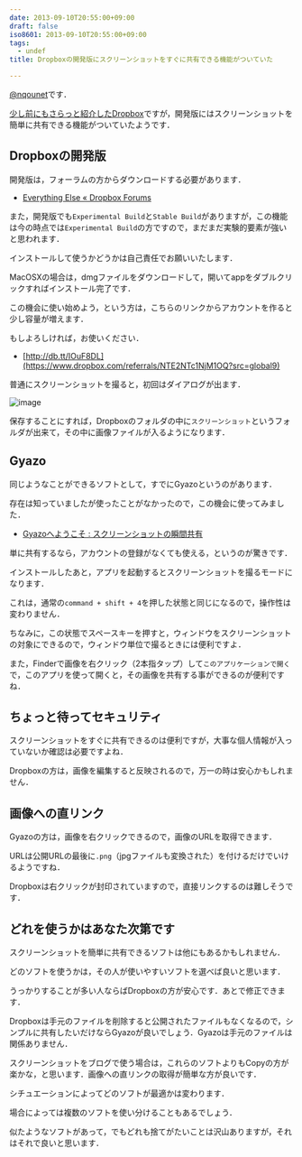 ```yaml
---
date: 2013-09-10T20:55:00+09:00
draft: false
iso8601: 2013-09-10T20:55:00+09:00
tags:
  - undef
title: Dropboxの開発版にスクリーンショットをすぐに共有できる機能がついていた

---
```


[@nqounet](https://twitter.com/nqounet)です．

[少し前にもさらっと紹介したDropbox](/2013/08/31/143200)ですが，開発版にはスクリーンショットを簡単に共有できる機能がついていたようです．

## Dropboxの開発版

開発版は，フォーラムの方からダウンロードする必要があります．

- [Everything Else « Dropbox Forums](https://forums.dropbox.com/forum.php?id=1)

また，開発版でも`Experimental Build`と`Stable Build`がありますが，この機能は今の時点では`Experimental Build`の方ですので，まだまだ実験的要素が強いと思われます．

インストールして使うかどうかは自己責任でお願いいたします．

MacOSXの場合は，dmgファイルをダウンロードして，開いてappをダブルクリックすればインストール完了です．

この機会に使い始めよう，という方は，こちらのリンクからアカウントを作ると少し容量が増えます．

もしよろしければ，お使いください．

- [http://db.tt/IOuF8DL](https://www.dropbox.com/referrals/NTE2NTc1NjM1OQ?src=global9)

普通にスクリーンショットを撮ると，初回はダイアログが出ます．

![image](https://copy.com/ewgzWTP91Qha2X08)

保存することにすれば，Dropboxのフォルダの中に`スクリーンショット`というフォルダが出来て，その中に画像ファイルが入るようになります．

## Gyazo

同じようなことができるソフトとして，すでにGyazoというのがあります．

存在は知っていましたが使ったことがなかったので，この機会に使ってみました．

- [Gyazoへようこそ : スクリーンショットの瞬間共有](https://gyazo.com/ja)

単に共有するなら，アカウントの登録がなくても使える，というのが驚きです．

インストールしたあと，アプリを起動するとスクリーンショットを撮るモードになります．

これは，通常の`command + shift + 4`を押した状態と同じになるので，操作性は変わりません．

ちなみに，この状態でスペースキーを押すと，ウィンドウをスクリーンショットの対象にできるので，ウィンドウ単位で撮るときには便利ですよ．

また，Finderで画像を右クリック（2本指タップ）して`このアプリケーションで開く`で，このアプリを使って開くと，その画像を共有する事ができるのが便利ですね．

## ちょっと待ってセキュリティ

スクリーンショットをすぐに共有できるのは便利ですが，大事な個人情報が入っていないか確認は必要ですよね．

Dropboxの方は，画像を編集すると反映されるので，万一の時は安心かもしれません．

## 画像への直リンク

Gyazoの方は，画像を右クリックできるので，画像のURLを取得できます．

URLは公開URLの最後に`.png`（jpgファイルも変換された）を付けるだけでいけるようですね．

Dropboxは右クリックが封印されていますので，直接リンクするのは難しそうです．

## どれを使うかはあなた次第です

スクリーンショットを簡単に共有できるソフトは他にもあるかもしれません．

どのソフトを使うかは，その人が使いやすいソフトを選べば良いと思います．

うっかりすることが多い人ならばDropboxの方が安心です．あとで修正できます．

Dropboxは手元のファイルを削除すると公開されたファイルもなくなるので，シンプルに共有したいだけならGyazoが良いでしょう．Gyazoは手元のファイルは関係ありません．

スクリーンショットをブログで使う場合は，これらのソフトよりもCopyの方が楽かな，と思います．画像への直リンクの取得が簡単な方が良いです．

シチュエーションによってどのソフトが最適かは変わります．

場合によっては複数のソフトを使い分けることもあるでしょう．

似たようなソフトがあって，でもどれも捨てがたいことは沢山ありますが，それはそれで良いと思います．

